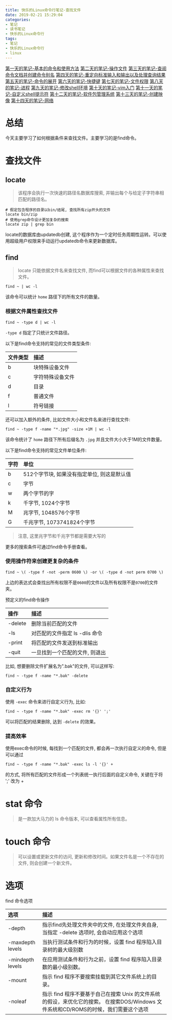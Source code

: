```yaml
---
title: 快乐的Linux命令行笔记-查找文件
date: 2019-02-21 15:29:04
categories:
- 笔记
- 读书笔记
- 快乐的Linux命令行
tags:
- 笔记
- 快乐的Linux命令行
- linux
---
```


[第一天的笔记-基本的命令和使用方法](/read-note/The_Linux_Command_Line/The-Linux-Command-Line-read-note-1Day.html)
[第二天的笔记-操作文件](/read-note/The_Linux_Command_Line/The-Linux-Command-Line-read-note-2Day.html)
[第三天的笔记-查阅命令文档并创建命令别名](/read-note/The_Linux_Command_Line/The-Linux-Command-Line-read-note-3Day.html)
[第四天的笔记-重定向标准输入和输出以及处理查询结果](/read-note/The_Linux_Command_Line/The-Linux-Command-Line-read-note-4Day.html)
[第五天的笔记-命令的展开](/read-note/The_Linux_Command_Line/The-Linux-Command-Line-read-note-5Day.html)
[第六天的笔记-快捷键](/read-note/The_Linux_Command_Line/The-Linux-Command-Line-read-note-6Day.html)
[第七天的笔记-文件权限](/read-note/The_Linux_Command_Line/The-Linux-Command-Line-read-note-7Day.html)
[第八天的笔记-进程](/read-note/The_Linux_Command_Line/The-Linux-Command-Line-read-note-8Day.html)
[第九天的笔记-修改shell环境](/read-note/The_Linux_Command_Line/The-Linux-Command-Line-read-note-9Day.html)
[第十天的笔记-vim入门](/read-note/The_Linux_Command_Line/The-Linux-Command-Line-read-note-10Day.html)
[第十一天的笔记-自定义shell提示符](/read-note/The_Linux_Command_Line/The-Linux-Command-Line-read-note-11Day.html)
[第十二天的笔记-软件包管理系统](/read-note/The_Linux_Command_Line/The-Linux-Command-Line-read-note-12Day.html)
[第十三天的笔记-创建映像](/read-note/The_Linux_Command_Line/The-Linux-Command-Line-read-note-13Day.html)
[第十四天的笔记-网络](/read-note/The_Linux_Command_Line/The-Linux-Command-Line-read-note-14Day.html)

# 总结

今天主要学习了如何根据条件来查找文件。主要学习的是find命令。
<!--more-->

# 查找文件

## locate

> 该程序会执行一次快速的路径名数据库搜索, 并输出每个与给定子字符串相匹配的路径名。

```shell
# 假定包含程序的目录以bin/结尾, 查找所有zip开头的文件
locate bin/zip
# 使用grep命令设计更加复杂的搜索
locate zip | grep bin
```

locate的数据库由updatedb创建, 这个程序作为一个定时任务周期性运转。可以使用超级用户权限来手动运行updatedb命令来更新数据库。

## find

> locate 只能依据文件名来查找文件, 而find可以根据文件的各种属性来查找文件。

```shell
find ~ | wc -l
```

该命令可以统计 `home` 路径下的所有文件的数量。

### 根据文件属性查找文件

```shell
find ~ -type d | wc -l
```

`-type d` 指定了只统计文件路径。

以下是find命令支持的常见的文件类型条件:

| 文件类型 | 描述 |
| :------- | :--- |
| b | 块特殊设备文件 |
| c | 字符特殊设备文件 |
| d | 目录 |
| f | 普通文件 |
| l | 符号链接 |

还可以加入额外的条件, 比如文件大小和文件名来进行查找文件:

```shell
find ~ -type f -name "*.jpg" -size +1M | wc -l
```

该命令统计了 `home` 路径下所有后缀名为 `.jpg` 并且文件大小大于1M的文件数量。

以下是find命令支持的常见文件单位条件:

| 字符 | 单位 |
| :--- | :--- |
| b | 512个字节块, 如果没有指定单位, 则这是默认值 |
| c | 字节 |
| w | 两个字节的字 |
| k | 千字节, 1024个字节 |
| M | 兆字节, 1048576个字节 |
| G | 千兆字节, 1073741824个字节 |

> 注意, 这里兆字节和千兆字节都是需要大写的

更多的搜索条件可通过find命令手册查看。

### 使用操作符来创建更复杂的条件

```shell
find ~ \( -type f -not -perm 0600 \) -or \( -type d -not perm 0700 \)
```

上边的表达式会查找出所有权限不是`0600`的文件以及所有权限不是`0700`的文件夹。

预定义的find命令操作

| 操作 | 描述 |
| :--- | :--- |
| -delete | 删除当前匹配的文件 |
| -ls | 对匹配的文件指定 ls -dlis 命令 |
| -print | 将匹配的文件发送到标准输出 |
| -quit | 一旦找到一个匹配的文件, 则退出 |

比如, 想要删除文件扩展名为".bak"的文件, 可以这样写:

```shell
find ~ -type f -name "*.bak" -delete
```

### 自定义行为

使用 `-exec` 命令来进行自定义行为, 比如:

```shell
find ~ -type f -name "*.bak" -exec rm '{}' ';'
```

可以将匹配的结果删除, 达到 `-delete` 的效果。

### 提高效率

使用exec命令的时候, 每找到一个匹配的文件, 都会再一次执行自定义的命令, 但是可以通过

```shell
find ~ -type f -name "*.bak" -exec ls -l '{}' +
```

的方式, 将所有匹配的文件形成一个列表统一执行后面的自定义命令, 关键在于将 ';' 改为 +

# stat 命令

> 是一款加大马力的 ls 命令版本, 可以查看属性所有信息。

# touch 命令

> 可以设置或更新文件的访问, 更新和修改时间。如果文件名是一个不存在的文件, 则会创建一个新文件。

# 选项

find 命令选项

| 选项 | 描述 |
| :--- | :--- |
| -depth | 指示find先处理文件夹中的文件, 在处理文件夹自身, 当指定 -delete 选项时, 会自动应用这个选项 |
| -maxdepth levels | 当执行测试条件和行为的时候，设置 find 程序陷入目录树的最大级别数 |
| -mindepth levels | 在应用测试条件和行为之前，设置 find 程序陷入目录数的最小级别数。 |
| -mount | 指示 find 程序不要搜索挂载到其它文件系统上的目录。 |
| -noleaf | 指示 find 程序不要基于自己在搜索 Unix 的文件系统的假设，来优化它的搜索。 在搜索DOS/Windows 文件系统和CD/ROMS的时候，我们需要这个选项 |


